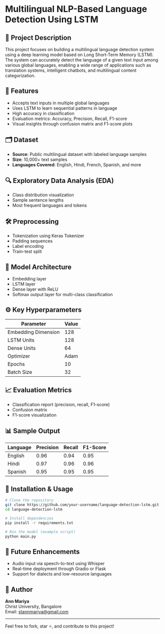 # Multilingual NLP-Based Language Detection Using LSTM

## 📌 Project Description
This project focuses on building a multilingual language detection system using a deep learning model based on Long Short-Term Memory (LSTM). The system can accurately detect the language of a given text input among various global languages, enabling a wide range of applications such as translation systems, intelligent chatbots, and multilingual content categorization.

## 🚀 Features
- Accepts text inputs in multiple global languages
- Uses LSTM to learn sequential patterns in language
- High accuracy in classification
- Evaluation metrics: Accuracy, Precision, Recall, F1-score
- Visual insights through confusion matrix and F1-score plots

## 🗂 Dataset
- **Source**: Public multilingual dataset with labeled language samples
- **Size**: 10,000+ text samples
- **Languages Covered**: English, Hindi, French, Spanish, and more

## 🔍 Exploratory Data Analysis (EDA)
- Class distribution visualization
- Sample sentence lengths
- Most frequent languages and tokens

## 🛠️ Preprocessing
- Tokenization using Keras Tokenizer
- Padding sequences
- Label encoding
- Train-test split

## 🧠 Model Architecture
- Embedding layer
- LSTM layer
- Dense layer with ReLU
- Softmax output layer for multi-class classification

## ⚙️ Key Hyperparameters
| Parameter | Value |
|-----------|-------|
| Embedding Dimension | 128 |
| LSTM Units | 128 |
| Dense Units | 64 |
| Optimizer | Adam |
| Epochs | 10 |
| Batch Size | 32 |

## 📈 Evaluation Metrics
- Classification report (precision, recall, F1-score)
- Confusion matrix
- F1-score visualization

## 📊 Sample Output
| Language | Precision | Recall | F1-Score |
|----------|-----------|--------|----------|
| English  | 0.96      | 0.94   | 0.95     |
| Hindi    | 0.97      | 0.96   | 0.96     |
| Spanish  | 0.95      | 0.95   | 0.95     |

## 🧪 Installation & Usage
```bash
# Clone the repository
git clone https://github.com/your-username/language-detection-lstm.git
cd language-detection-lstm

# Install dependencies
pip install -r requirements.txt

# Run the model (example script)
python main.py
```

## 📌 Future Enhancements
- Audio input via speech-to-text using Whisper
- Real-time deployment through Gradio or Flask
- Support for dialects and low-resource languages

## 📧 Author
**Ann Mariya**  
Christ University, Bangalore  
Email: stannmariya@gmail.com

---
Feel free to fork, star ⭐, and contribute to this project!

